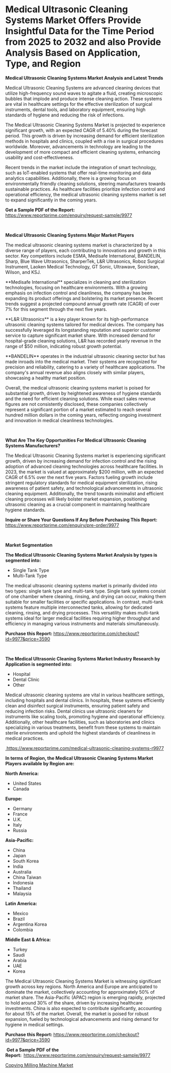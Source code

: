 <p><h1>Medical Ultrasonic Cleaning Systems Market Offers Provide Insightful Data for the Time Period from 2025 to 2032 and also Provide Analysis Based on Application, Type, and Region</h1></p><p><strong>Medical Ultrasonic Cleaning Systems Market Analysis and Latest Trends</strong></p>
<p><p>Medical Ultrasonic Cleaning Systems are advanced cleaning devices that utilize high-frequency sound waves to agitate a fluid, creating microscopic bubbles that implode and produce intense cleaning action. These systems are vital in healthcare settings for the effective sterilization of surgical instruments, dental tools, and laboratory equipment, ensuring high standards of hygiene and reducing the risk of infections.</p><p>The Medical Ultrasonic Cleaning Systems Market is projected to experience significant growth, with an expected CAGR of 5.40% during the forecast period. This growth is driven by increasing demand for efficient sterilization methods in hospitals and clinics, coupled with a rise in surgical procedures worldwide. Moreover, advancements in technology are leading to the development of more compact and efficient cleaning systems, enhancing usability and cost-effectiveness.</p><p>Recent trends in the market include the integration of smart technology, such as IoT-enabled systems that offer real-time monitoring and data analytics capabilities. Additionally, there is a growing focus on environmentally friendly cleaning solutions, steering manufacturers towards sustainable practices. As healthcare facilities prioritize infection control and operational efficiency, the medical ultrasonic cleaning systems market is set to expand significantly in the coming years.</p></p>
<p><strong>Get a Sample PDF of the Report:&nbsp;</strong> <a href="https://www.reportprime.com/enquiry/request-sample/9977?utm_campaign=2743&utm_medium=2&utm_source=Github&utm_content=ia&utm_term=20032025&utm_id=medical-ultrasonic-cleaning-systems">https://www.reportprime.com/enquiry/request-sample/9977</a></p>
<p>&nbsp;</p>
<p><strong>Medical Ultrasonic Cleaning Systems Major Market Players</strong></p>
<p><p>The medical ultrasonic cleaning systems market is characterized by a diverse range of players, each contributing to innovations and growth in this sector. Key competitors include ESMA, Medisafe International, BANDELIN, Sharp, Blue Wave Ultrasonics, SharperTek, L&R Ultrasonics, Roboz Surgical Instrument, Laoken Medical Technology, GT Sonic, Ultrawave, Soniclean, Wilson, and KSJ.</p><p>**Medisafe International** specializes in cleaning and sterilization technologies, focusing on healthcare environments. With a growing emphasis on infection control and cleanliness, the company has been expanding its product offerings and bolstering its market presence. Recent trends suggest a projected compound annual growth rate (CAGR) of over 7% for this segment through the next five years.</p><p>**L&R Ultrasonics** is a key player known for its high-performance ultrasonic cleaning systems tailored for medical devices. The company has successfully leveraged its longstanding reputation and superior customer service to capture significant market share. With increased demand for hospital-grade cleaning solutions, L&R has recorded yearly revenue in the range of $50 million, indicating robust growth potential.</p><p>**BANDELIN** operates in the industrial ultrasonic cleaning sector but has made inroads into the medical market. Their systems are recognized for precision and reliability, catering to a variety of healthcare applications. The company's annual revenue also aligns closely with similar players, showcasing a healthy market position.</p><p>Overall, the medical ultrasonic cleaning systems market is poised for substantial growth, driven by heightened awareness of hygiene standards and the need for efficient cleaning solutions. While exact sales revenue figures are not consistently disclosed, these companies collectively represent a significant portion of a market estimated to reach several hundred million dollars in the coming years, reflecting ongoing investment and innovation in medical cleanliness technologies.</p></p>
<p>&nbsp;</p>
<p><strong>What Are The Key Opportunities For Medical Ultrasonic Cleaning Systems Manufacturers?</strong></p>
<p><p>The Medical Ultrasonic Cleaning Systems market is experiencing significant growth, driven by increasing demand for infection control and the rising adoption of advanced cleaning technologies across healthcare facilities. In 2023, the market is valued at approximately $200 million, with an expected CAGR of 6.5% over the next five years. Factors fueling growth include stringent regulatory standards for medical equipment sterilization, rising awareness of patient safety, and technological advancements in ultrasonic cleaning equipment. Additionally, the trend towards minimalist and efficient cleaning processes will likely bolster market expansion, positioning ultrasonic cleaning as a crucial component in maintaining healthcare hygiene standards.</p></p>
<p><strong>Inquire or Share Your Questions If Any Before Purchasing This Report:</strong> <a href="https://www.reportprime.com/enquiry/pre-order/9977?utm_campaign=2743&utm_medium=2&utm_source=Github&utm_content=ia&utm_term=20032025&utm_id=medical-ultrasonic-cleaning-systems">https://www.reportprime.com/enquiry/pre-order/9977</a></p>
<p>&nbsp;</p>
<p><strong>Market Segmentation</strong></p>
<p><strong>The Medical Ultrasonic Cleaning Systems Market Analysis by types is segmented into:</strong></p>
<p><ul><li>Single Tank Type</li><li>Multi-Tank Type</li></ul></p>
<p><p>The medical ultrasonic cleaning systems market is primarily divided into two types: single tank type and multi-tank type. Single tank systems consist of one chamber where cleaning, rinsing, and drying can occur, making them suitable for smaller facilities or specific applications. In contrast, multi-tank systems feature multiple interconnected tanks, allowing for dedicated cleaning, rinsing, and drying processes. This versatility makes multi-tank systems ideal for larger medical facilities requiring higher throughput and efficiency in managing various instruments and materials simultaneously.</p></p>
<p><strong>Purchase this Report:&nbsp;</strong><a href="https://www.reportprime.com/checkout?id=9977&price=3590&utm_campaign=2743&utm_medium=2&utm_source=Github&utm_content=ia&utm_term=20032025&utm_id=medical-ultrasonic-cleaning-systems">https://www.reportprime.com/checkout?id=9977&price=3590</a></p>
<p>&nbsp;</p>
<p><strong>The Medical Ultrasonic Cleaning Systems Market Industry Research by Application is segmented into:</strong></p>
<p><ul><li>Hospital</li><li>Dental Clinic</li><li>Other</li></ul></p>
<p><p>Medical ultrasonic cleaning systems are vital in various healthcare settings, including hospitals and dental clinics. In hospitals, these systems efficiently clean and disinfect surgical instruments, ensuring patient safety and reducing infection risks. Dental clinics use ultrasonic cleaners for instruments like scaling tools, promoting hygiene and operational efficiency. Additionally, other healthcare facilities, such as laboratories and clinics specializing in various treatments, benefit from these systems to maintain sterile environments and uphold the highest standards of cleanliness in medical practices.</p></p>
<p><a href="https://www.reportprime.com/medical-ultrasonic-cleaning-systems-r9977?utm_campaign=2743&utm_medium=2&utm_source=Github&utm_content=ia&utm_term=20032025&utm_id=medical-ultrasonic-cleaning-systems">&nbsp;https://www.reportprime.com/medical-ultrasonic-cleaning-systems-r9977</a></p>
<p><strong>In terms of Region, the Medical Ultrasonic Cleaning Systems Market Players available by Region are:</strong></p>
<p>
    <p> <strong> North America: </strong>
        <ul>
            <li>United States</li>
            <li>Canada</li>
        </ul>
        </p> 
    <p> <strong> Europe: </strong>
        <ul>
            <li>Germany</li>
            <li>France</li>
            <li>U.K.</li>
            <li>Italy</li>
            <li>Russia</li>
        </ul>
        </p> 
    <p> <strong> Asia-Pacific: </strong>
        <ul>
            <li>China</li>
            <li>Japan</li>
            <li>South Korea</li>
            <li>India</li>
            <li>Australia</li>
            <li>China Taiwan</li>
            <li>Indonesia</li>
            <li>Thailand</li>
            <li>Malaysia</li>
        </ul>
        </p> 
    <p> <strong> Latin America: </strong>
        <ul>
            <li>Mexico</li>
            <li>Brazil</li>
            <li>Argentina Korea</li>
            <li>Colombia</li>
        </ul>
        </p> 
    <p> <strong> Middle East & Africa: </strong>
        <ul>
            <li>Turkey</li>
            <li>Saudi</li>
            <li>Arabia</li>
            <li>UAE</li>
            <li>Korea</li>
        </ul>
    </p>
    </p>
<p><p>The Medical Ultrasonic Cleaning Systems Market is witnessing significant growth across key regions. North America and Europe are anticipated to dominate the market, collectively accounting for approximately 50% of market share. The Asia-Pacific (APAC) region is emerging rapidly, projected to hold around 30% of the share, driven by increasing healthcare investments. China is also expected to contribute significantly, accounting for about 15% of the market. Overall, the market is poised for robust expansion, fueled by technological advancements and rising demand for hygiene in medical settings.</p></p>
<p><strong>Purchase this Report: </strong><a href="https://www.reportprime.com/checkout?id=9977&price=3590&utm_campaign=2743&utm_medium=2&utm_source=Github&utm_content=ia&utm_term=20032025&utm_id=medical-ultrasonic-cleaning-systems">https://www.reportprime.com/checkout?id=9977&price=3590</a></p>
<p>&nbsp;<strong>Get a Sample PDF of the Report:&nbsp;&nbsp;</strong><a href="https://www.reportprime.com/enquiry/request-sample/9977?utm_campaign=2743&utm_medium=2&utm_source=Github&utm_content=ia&utm_term=20032025&utm_id=medical-ultrasonic-cleaning-systems">https://www.reportprime.com/enquiry/request-sample/9977</a></p>
<p><strong></strong></p>
<p><p><a href="https://github.com/bolalfredia7777/Market-Research-Report-List-1/blob/main/copying-milling-machine-market.md?utm_campaign=2743&utm_medium=2&utm_source=Github&utm_content=ia&utm_term=20032025&utm_id=medical-ultrasonic-cleaning-systems">Copying Milling Machine Market</a></p></p>